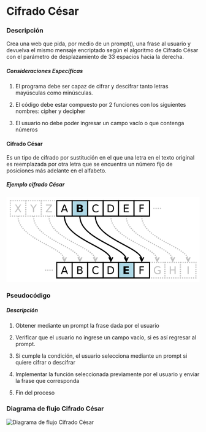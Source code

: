 # Cifrado César

###  Descripción

Crea una web que pida, por medio de un prompt(), una frase al usuario y devuelva el mismo mensaje encriptado según el algoritmo de Cifrado César con el parámetro de desplazamiento de 33 espacios hacia la derecha.

##### Consideraciones Específicas

1. El programa debe ser capaz de cifrar y descifrar tanto letras mayúsculas como minúsculas.

2. El código debe estar compuesto por 2 funciones con los siguientes nombres: cipher y decipher

3. El usuario no debe poder ingresar un campo vacío o que contenga números

#### Cifrado César

Es un tipo de cifrado por sustitución en el que una letra en el texto original es reemplazada por otra letra que se encuentra un número fijo de posiciones más adelante en el alfabeto.

##### Ejemplo cifrado César
![Ejemplo de cifrado César](/assets/image/cifradocesar.png)

### Pseudocódigo

#####  Descripción

1. Obtener mediante un prompt la frase dada por el usuario

2. Verificar que el usuario no ingrese un campo vacío, si es así regresar al prompt.

3. Si cumple la condición, el usuario selecciona mediante un prompt si quiere cifrar o descifrar

4. Implementar la función seleccionada previamente por el usuario y enviar la frase que corresponda

4. Fin del proceso

### Diagrama de flujo Cifrado César

![Diagrama de flujo Cifrado César](/assets/image/DiagramaCifradoCésar.png)
